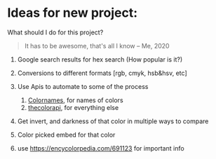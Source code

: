 # Ideas for new project:

What should I do for this project?

> It has to be awesome, that's all I know
> – Me, 2020

1. Google search results for hex search (How popular is it?)

2. Conversions to different formats [rgb, cmyk, hsb&hsv, etc]

3. Use Apis to automate to some of the process
    1. [Colornames](https://colornames.org/download/), for names of colors
    2. [thecolorapi](https://www.thecolorapi.com/), for everything else
    
4. Get invert, and darkness of that color in multiple ways to compare

5. Color picked embed for that color

6. use https://encycolorpedia.com/691123 for important info
